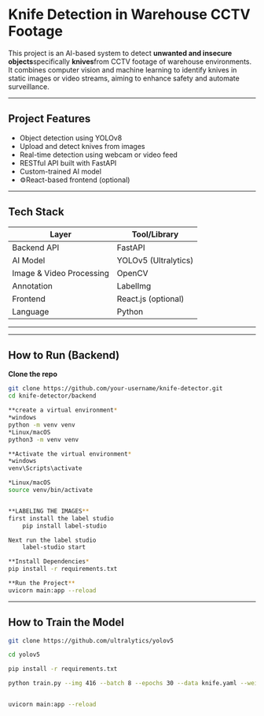 # Knife Detection in Warehouse CCTV Footage

This project is an AI-based system to detect **unwanted and insecure objects**specifically **knives**from CCTV footage of warehouse environments. It combines computer vision and machine learning to identify knives in static images or video streams, aiming to enhance safety and automate surveillance.

---

## Project Features

- Object detection using YOLOv8
- Upload and detect knives from images
- Real-time detection using webcam or video feed
- RESTful API built with FastAPI
- Custom-trained AI model
- ⚙React-based frontend (optional)

---

## Tech Stack

| Layer        | Tool/Library     |
|--------------|------------------|
| Backend API  | FastAPI          |
| AI Model     | YOLOv5 (Ultralytics) |
| Image & Video Processing | OpenCV      |
| Annotation   | LabelImg         |
| Frontend     | React.js (optional) |
| Language     | Python           |

---


---

## How to Run (Backend)

**Clone the repo**  
```bash
git clone https://github.com/your-username/knife-detector.git
cd knife-detector/backend

**create a virtual environment*
*windows
python -m venv venv  
*Linux/macOS
python3 -m venv venv

**Activate the virtual environment*
*windows
venv\Scripts\activate

*Linux/macOS
source venv/bin/activate


**LABELING THE IMAGES**
first install the label studio  
    pip install label-studio

Next run the label studio
    label-studio start

**Install Dependencies*
pip install -r requirements.txt

**Run the Project** 
uvicorn main:app --reload

```


---








## How to Train the Model
```bash
git clone https://github.com/ultralytics/yolov5

cd yolov5

pip install -r requirements.txt
```

```bash
python train.py --img 416 --batch 8 --epochs 30 --data knife.yaml --weights yolov5s.pt --name knife_detector


uvicorn main:app --reload


